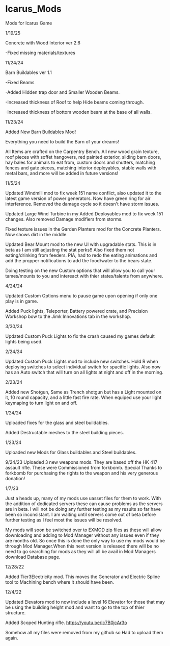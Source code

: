 # Icarus_Mods
Mods for Icarus Game

1/19/25

Concrete with Wood Interior ver 2.6

-Fixed missing materials/textures

11/24/24

Barn Buildables ver 1.1

-Fixed Beams

-Added Hidden trap door and Smaller Wooden Beams.

-Increased thickness of Roof to help Hide beams coming through.

-Increased thickness of bottom wooden beam at the base of all walls.


11/23/24

Added New Barn Buildables Mod!

Everything you need to build the Barn of your dreams! 

All Items are crafted on the Carpentry Bench. All new wood grain texture, roof pieces with soffet hangovers, red painted exterior, sliding barn doors, hay bales for animals to eat from, custom doors and shutters, matching fences and gate pieces, matching interior deployables, stable walls with metal bars, and more will be added in future versions!

11/5/24

Updated Windmill mod to fix week 151 name conflict, also updated it to the latest game version of power generators. Now have green ring for air interference. Removed the damage cycle so it doesn't have storm issues.

Updated Large Wind Turbine in my Added Deployables mod to fix week 151 changes. Also removed Damage modifiers from storms.

Fixed texture issues in the Garden Planters mod for the Concrete Planters. Now shows dirt in the middle.

Updated Bear Mount mod to the new UI with upgradable stats. This is in beta as I am still adjusting the stat perks!! Also fixed them not eating/drinking from feeders. PIA, had to redo the eating animations and add the propper notifications to add the food/water to the bears state.

Doing testing on the new Custom options that will allow you to call your tames/mounts to you and intereact with thier states/talents from anywhere.

4/24/24

Updated Custom Options menu to pause game upon opening if only one play is in game.

Added Puck lights, Teleporter, Battery powered crate, and Precision Workshop bow to the Jimk Innovations tab in the workshop.

3/30/24

Updated Custom Puck Lights to fix the crash caused my games default lights being used.

2/24/24

Updated Custom Puck Lights mod to include new switches. Hold R when deploying switches to select individual switch for spacific lights. Also now has an Auto switch that will turn on all lights at night and off in the morning.

2/23/24

Added new Shotgun, Same as Trench shotgun but has a Light mounted on it, 10 round capacity, and a little fast fire rate. When equiped use your light keymaping to turn light on and off.

1/24/24

Uploaded fixes for the glass and steel buildables.

Added Destructable meshes to the steel building pieces.

1/23/24

Uploaded new Mods for Glass buildables and Steel buildables.

9/24/23
Uploaded 3 new weapons mods. They are based off the HK 417 assault rifle. These were Commissioned from forkbomb. Special Thanks to forkbomb for purchasing the rights to the weapon and his very generous donation!

1/7/23

Just a heads up, many of my mods use uasset files for them to work. With the addition of dedicated servers these can cause problems as the servers are in beta. I will not be doing any further testing as my results so far have been so inconsistant. I am waiting until servers come out of beta before further testing as I feel most the issues will be resolved.

My mods will soon be switched over to EXMOD zip files as these will allow downloading and adding to Mod Manager without any issues even if they are months old. So once this is done the only way to use my mods would be through Mod Manager.When this next version is released there will be no need to go searching for mods as they will all be avail in Mod Managers download Database page.

12/28/22

Added Tier3Electricity mod. This moves the Generator and Electric Spline tool to Machining bench where it should have been.


12/4/22

Updated Elevators mod to now include a level 16 Elevator for those that may be using the building height mod and want to go to the top of thier structure.

Added Scoped Hunting rifle.
https://youtu.be/Ic7B0jcAr3o


Somehow all my files were removed from my github so Had to upload them again.
